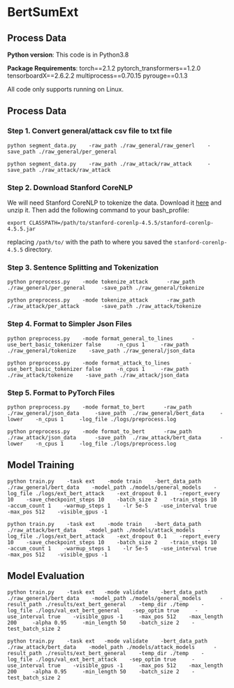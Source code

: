# BertSumExt

## Process Data
**Python version**: This code is in Python3.8

**Package Requirements**: torch==2.1.2 pytorch_transformers==1.2.0 tensorboardX==2.6.2.2 multiprocess==0.70.15 pyrouge==0.1.3

All code only supports running on Linux.

## Process Data

### Step 1. Convert general/attack csv file to txt file
```
python segment_data.py    -raw_path ./raw_general/raw_generl    -save_path ./raw_general/per_general
```
```
python segment_data.py    -raw_path ./raw_attack/raw_attack     -save_path ./raw_attack/raw_attack
```

### Step 2. Download Stanford CoreNLP
We will need Stanford CoreNLP to tokenize the data. Download it [here](https://stanfordnlp.github.io/CoreNLP/) and unzip it. Then add the following command to your bash_profile:
```
export CLASSPATH=/path/to/stanford-corenlp-4.5.5/stanford-corenlp-4.5.5.jar
```
replacing `/path/to/` with the path to where you saved the `stanford-corenlp-4.5.5` directory. 


### Step 3. Sentence Splitting and Tokenization
```
python preprocess.py    -mode tokenize_attack      -raw_path ./raw_general/per_general     -save_path ./raw_general/tokenize
```
```
python preprocess.py    -mode tokenize_attack      -raw_path ./raw_attack/per_attack       -save_path ./raw_attack/tokenize
```

### Step 4. Format to Simpler Json Files
```
python preprocess.py    -mode format_general_to_lines      -use_bert_basic_tokenizer false     -n_cpus 1     -raw_path ./raw_general/tokenize    -save_path ./raw_general/json_data
```
```
python preprocess.py    -mode format_attack_to_lines      -use_bert_basic_tokenizer false     -n_cpus 1     -raw_path ./raw_attack/tokenize    -save_path ./raw_attack/json_data
```

### Step 5. Format to PyTorch Files
```
python preprocess.py    -mode format_to_bert      -raw_path  ./raw_general/json_data     -save_path  ./raw_general/bert_data     -lower    -n_cpus 1     -log_file ./logs/preprocess.log
```
```
python preprocess.py    -mode format_to_bert      -raw_path  ./raw_attack/json_data      -save_path  ./raw_attack/bert_data      -lower    -n_cpus 1     -log_file ./logs/preprocess.log
```

## Model Training
```
python train.py    -task ext    -mode train    -bert_data_path ./raw_general/bert_data    -model_path ./models/general_models    -log_file ./logs/ext_bert_attack    -ext_dropout 0.1    -report_every 10    -save_checkpoint_steps 10    -batch_size 2    -train_steps 10   -accum_count 1    -warmup_steps 1    -lr 5e-5    -use_interval true    -max_pos 512    -visible_gpus -1
```
```
python train.py    -task ext    -mode train    -bert_data_path ./raw_attack/bert_data    -model_path ./models/attack_models    -log_file ./logs/ext_bert_attack    -ext_dropout 0.1    -report_every 10    -save_checkpoint_steps 10    -batch_size 2    -train_steps 10   -accum_count 1    -warmup_steps 1    -lr 5e-5    -use_interval true    -max_pos 512    -visible_gpus -1

```

## Model Evaluation
```
python train.py    -task ext   -mode validate    -bert_data_path ./raw_general/bert_data    -model_path ./models/general_models      -result_path ./results/ext_bert_general    -temp_dir ./temp    -log_file ./logs/val_ext_bert_general    -sep_optim true     -use_interval true    -visible_gpus -1     -max_pos 512    -max_length 200     -alpha 0.95     -min_length 50    -batch_size 2    -test_batch_size 2
```
```
python train.py    -task ext   -mode validate    -bert_data_path ./raw_attack/bert_data    -model_path ./models/attack_models      -result_path ./results/ext_bert_general    -temp_dir ./temp    -log_file ./logs/val_ext_bert_attack    -sep_optim true     -use_interval true    -visible_gpus -1     -max_pos 512    -max_length 200     -alpha 0.95     -min_length 50    -batch_size 2    -test_batch_size 2
```

